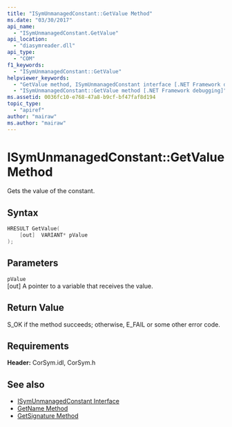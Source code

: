 ```yaml
---
title: "ISymUnmanagedConstant::GetValue Method"
ms.date: "03/30/2017"
api_name: 
  - "ISymUnmanagedConstant.GetValue"
api_location: 
  - "diasymreader.dll"
api_type: 
  - "COM"
f1_keywords: 
  - "ISymUnmanagedConstant::GetValue"
helpviewer_keywords: 
  - "GetValue method, ISymUnmanagedConstant interface [.NET Framework debugging]"
  - "ISymUnmanagedConstant::GetValue method [.NET Framework debugging]"
ms.assetid: 0036fc10-e768-47a8-b9cf-bf47faf8d194
topic_type: 
  - "apiref"
author: "mairaw"
ms.author: "mairaw"
---
```

# ISymUnmanagedConstant::GetValue Method
Gets the value of the constant.  
  
## Syntax  
  
```cpp  
HRESULT GetValue(  
    [out]  VARIANT* pValue  
);  
```  
  
## Parameters  
 `pValue`  
 [out] A pointer to a variable that receives the value.  
  
## Return Value  
 S_OK if the method succeeds; otherwise, E_FAIL or some other error code.  
  
## Requirements  
 **Header:** CorSym.idl, CorSym.h  
  
## See also

- [ISymUnmanagedConstant Interface](../../../../docs/framework/unmanaged-api/diagnostics/isymunmanagedconstant-interface.md)
- [GetName Method](../../../../docs/framework/unmanaged-api/diagnostics/isymunmanagedconstant-getname-method.md)
- [GetSignature Method](../../../../docs/framework/unmanaged-api/diagnostics/isymunmanagedconstant-getsignature-method.md)
